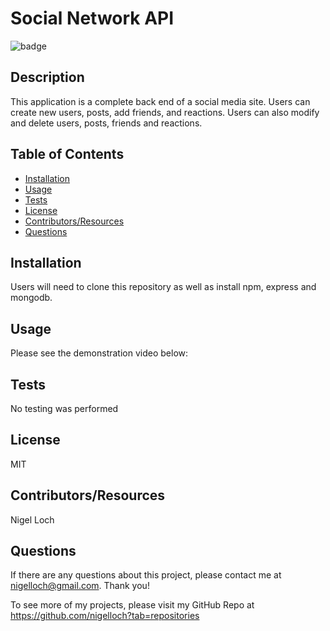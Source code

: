 #  Social Network API

![badge](https://img.shields.io/badge/License-MIT-brightgreen)

##  Description

This application is a complete back end of a social media site. Users can create new users, posts, add friends, and reactions. Users can also modify and delete users, posts, friends and reactions.

##  Table of Contents
* [Installation](#installation)
* [Usage](#usage)
* [Tests](#tests)
* [License](#license)
* [Contributors/Resources](#contributors)
* [Questions](#questions)

##  Installation

Users will need to clone this repository as well as install npm, express and mongodb.

##  Usage

Please see the demonstration video below:

##  Tests

No testing was performed

##  License

MIT

##  Contributors/Resources

Nigel Loch

##  Questions

If there are any questions about this project, please contact me at <nigelloch@gmail.com>. Thank you!

To see more of my projects, please visit my GitHub Repo at <https://github.com/nigelloch?tab=repositories>

  